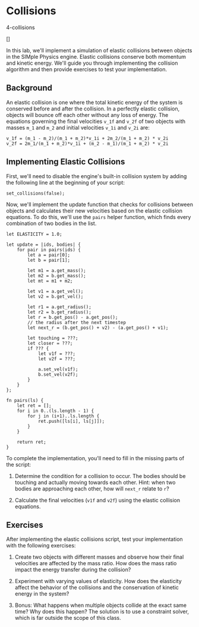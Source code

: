# Collisions

4-collisions

[]

In this lab, we'll implement a simulation of elastic collisions between objects in the SIMple Physics engine. Elastic collisions conserve both momentum and kinetic energy. We'll guide you through implementing the collision algorithm and then provide exercises to test your implementation.

## Background

An elastic collision is one where the total kinetic energy of the system is conserved before and after the collision. In a perfectly elastic collision, objects will bounce off each other without any loss of energy. The equations governing the final velocities `v_1f` and `v_2f` of two objects with masses `m_1` and `m_2` and initial velocities `v_1i` and `v_2i` are:

```
v_1f = (m_1 - m_2)/(m_1 + m_2)*v_1i + 2m_2/(m_1 + m_2) * v_2i
v_2f = 2m_1/(m_1 + m_2)*v_1i + (m_2 - m_1)/(m_1 + m_2) * v_2i
```

## Implementing Elastic Collisions

First, we'll need to disable the engine's built-in collision system by adding the following line at the beginning of your script:

```rhai
set_collisions(false);
```

Now, we'll implement the update function that checks for collisions between objects and calculates their new velocities based on the elastic collision equations. To do this, we'll use the `pairs` helper function, which finds every combination of two bodies in the list.

```rhai
let ELASTICITY = 1.0;

let update = |ids, bodies| {
    for pair in pairs(ids) {
        let a = pair[0];
        let b = pair[1];
        
        let m1 = a.get_mass();
        let m2 = b.get_mass();
        let mt = m1 + m2;

        let v1 = a.get_vel();
        let v2 = b.get_vel();

        let r1 = a.get_radius();
        let r2 = b.get_radius();
        let r = b.get_pos() - a.get_pos();
        // the radius after the next timestep
        let next_r = (b.get_pos() + v2) - (a.get_pos() + v1);

        let touching = ???;
        let closer = ???;
        if ??? {
            let v1f = ???;
            let v2f = ???;

            a.set_vel(v1f);
            b.set_vel(v2f);
        }
    }
};

fn pairs(ls) {
    let ret = [];
    for i in 0..(ls.length - 1) {
        for j in (i+1)..ls.length {
            ret.push([ls[i], ls[j]]);
        }
    }

    return ret;
}
```

To complete the implementation, you'll need to fill in the missing parts of the script:

1. Determine the condition for a collision to occur. The bodies should be touching and actually moving towards each other. Hint: when two bodies are approaching each other, how will `next_r` relate to `r`?

2. Calculate the final velocities (`v1f` and `v2f`) using the elastic collision equations.

## Exercises

After implementing the elastic collisions script, test your implementation with the following exercises:

1. Create two objects with different masses and observe how their final velocities are affected by the mass ratio. How does the mass ratio impact the energy transfer during the collision?

2. Experiment with varying values of elasticity. How does the elasticity affect the behavior of the collisions and the conservation of kinetic energy in the system?

3. Bonus: What happens when multiple objects collide at the exact same time? Why does this happen? The solution is to use a constraint solver, which is far outside the scope of this class.

